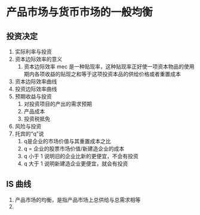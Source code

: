 # 产品市场与货币市场的一般均衡

## 投资决定
1. 实际利率与投资
2. 资本边际效率的意义
    1. 资本边际效率 mec 是一种贴现率，这种贴现率正好使一项资本物品的使用期内各项收益的贴现之和等于这项投资本品的供给价格或者重置成本
3. 资本边际效率曲线
4. 投资边际效率曲线
5. 预期收益与投资
    1. 对投资项目的产出的需求预期
    2. 产品成本
    3. 投资税抵免
6. 风险与投资
7. 托宾的“q”说
    1. q是企业的市场价值与其重置成本之比
    2. q = 企业的股票市场价值/新建造企业的成本
    3. q 小于 1 说明旧的企业比新的更便宜，不会有投资
    4. q 大于 1 说明新建造企业更便宜，就会有投资

## IS 曲线
1. 产品市场的均衡，是指产品市场上总供给与总需求相等
2. 
